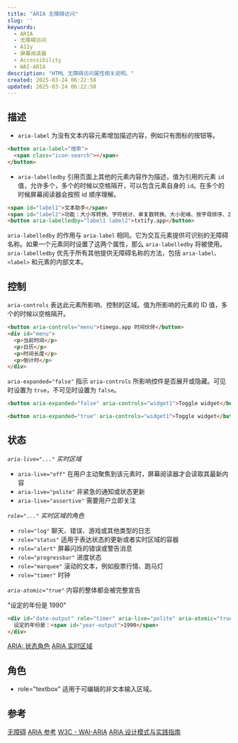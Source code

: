 ```yaml
---
title: "ARIA 无障碍访问"
slug: ''
keywords:
  - ARIA
  - 无障碍访问
  - A11y
  - 屏幕阅读器
  - Accessibility
  - WAI-ARIA
description: "HTML 无障碍访问属性相关说明。"
created: 2025-03-24 06:22:58
updated: 2025-03-24 06:22:58
---
```


## 描述

- `aria-label` 为没有文本内容元素增加描述内容，例如只有图标的按钮等。

```html
<button aria-label="搜索">
  <span class="icon-search"></span>
</button>
```

- `aria-labelledby` 引用页面上其他的元素内容作为描述，值为引用的元素 `id` 值，允许多个，多个的时候以空格隔开，可以包含元素自身的 `id`。在多个的时候屏幕阅读器会按照 id 顺序理解。

```html
<span id="label1">文本助手</span>
<span id="label2">功能：大小写转换、字符统计、单复数转换、大小驼峰、按字母排序、26 个英文字母、标题转换、零宽字符等等</span>
<button aria-labelledby="label1 label2">txtify.app</button>
```

`aria-labelledby` 的作用与 `aria-label` 相同。它为交互元素提供可识别的无障碍名称。如果一个元素同时设置了这两个属性，那么 `aria-labelledby` 将被使用。`aria-labelledby` 优先于所有其他提供无障碍名称的方法，包括 `aria-label`、`<label>` 和元素的内部文本。

## 控制

`aria-controls` 表达此元素所影响、控制的区域。值为所影响的元素的 ID 值，多个的时候以空格隔开。

```html
<button aria-controls="menu">timego.app 时间伙伴</button>
<div id="menu">
  <p>当前时间</p>
  <p>日历</p>
  <p>时间长度</p>
  <p>倒计时</p>
</div>
```

`aria-expanded="false"` 指示 `aria-controls` 所影响控件是否展开或隐藏。可见时设置为 `true`，不可见时设置为 `false`。

```html
<button aria-expanded="false" aria-controls="widget1">Toggle widget</button>
```

```html
<button aria-expanded="true" aria-controls="widget1">Toggle widget</button>
```

## 状态

*`aria-live="..."` 实时区域*

- `aria-live="off"` 在用户主动聚焦到该元素时，屏幕阅读器才会读取其最新内容
- `aria-live="polite"` 非紧急的通知或状态更新
- `aria-live="assertive"` 需要用户立即关注

*`role="..."` 实时区域的角色*

- `role="log"` 聊天、错误、游戏或其他类型的日志
- `role="status"` 适用于表达状态的更新或者实时区域的容器
- `role="alert"` 屏幕闪烁的错误或警告消息
- `role="progressbar"` 进度状态
- `role="marquee"` 滚动的文本，例如股票行情、跑马灯
- `role="timer"` 时钟

*`aria-atomic="true"`* 内容的整体都会被完整宣告

"设定的年份是 1990"

```html
<div id="date-output" role="timer" aria-live="polite" aria-atomic="true">
  设定的年份是：<span id="year-output">1990</span>
</div>
```

[ARIA: 状态角色](https://developer.mozilla.org/en-US/docs/Web/Accessibility/ARIA/Reference/Roles/status_role)
[ARIA 实时区域](https://developer.mozilla.org/zh-CN/docs/Web/Accessibility/ARIA/Guides/Live_regions)

## 角色

- role="textbox" 适用于可编辑的非文本输入区域。

## 参考

[无障碍](https://developer.mozilla.org/zh-CN/docs/Web/Accessibility)
[ARIA 参考](https://developer.mozilla.org/en-US/docs/Web/Accessibility/ARIA/Reference)
[W3C - WAI-ARIA](https://www.w3.org/WAI/standards-guidelines/aria/)
[ARIA 设计模式与实践指南](https://www.w3.org/WAI/ARIA/apg/)
